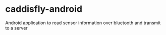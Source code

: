 caddisfly-android
=================

Android application to read sensor information over bluetooth and transmit to a server